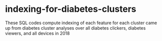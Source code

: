 # indexing-for-diabetes-clusters
These SQL codes compute indexing of each feature for each cluster came up from diabetes cluster analyses over all diabetes clickers, diabetes viewers, and all devices in 2018
